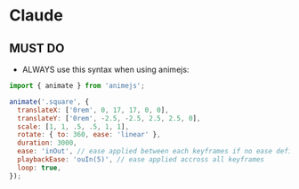 # Claude


## MUST DO
- ALWAYS use this syntax when using animejs:
```js
import { animate } from 'animejs';

animate('.square', {
  translateX: ['0rem', 0, 17, 17, 0, 0],
  translateY: ['0rem', -2.5, -2.5, 2.5, 2.5, 0],
  scale: [1, 1, .5, .5, 1, 1],
  rotate: { to: 360, ease: 'linear' },
  duration: 3000,
  ease: 'inOut', // ease applied between each keyframes if no ease defined
  playbackEase: 'ouIn(5)', // ease applied accross all keyframes
  loop: true,
});
```
